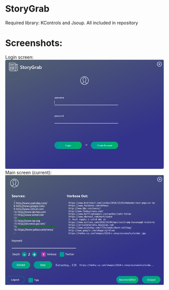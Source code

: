 # StoryGrab
Required library: KControls and Jsoup. All included in repository

# Screenshots: 
Login screen:
![alt text](screenshots/sglogin.PNG "Login screen")
Main screen (current):
![alt text](screenshots/sgmain.png "Main screen") 
